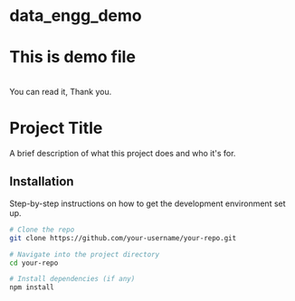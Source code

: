 # data_engg_demo
<h1>This is demo file</h1>
<br>
You can read it, Thank you.

# Project Title

A brief description of what this project does and who it's for.

## Installation

Step-by-step instructions on how to get the development environment set up.

```bash
# Clone the repo
git clone https://github.com/your-username/your-repo.git

# Navigate into the project directory
cd your-repo

# Install dependencies (if any)
npm install
